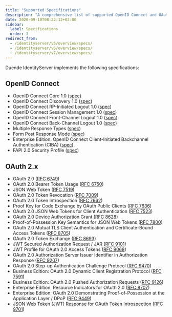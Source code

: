 ```yaml
---
title: "Supported Specifications"
description: "A comprehensive list of supported OpenID Connect and OAuth 2.x specifications implemented in Duende IdentityServer"
date: 2020-09-10T08:22:12+02:00
sidebar:
  label: Specifications
  order: 3
redirect_from:
  - /identityserver/v5/overview/specs/
  - /identityserver/v6/overview/specs/
  - /identityserver/v7/overview/specs/
---
```


Duende IdentityServer implements the following specifications:

## OpenID Connect

* OpenID Connect Core 1.0 ([spec](https://openid.net/specs/openid-connect-core-1_0.html))
* OpenID Connect Discovery 1.0 ([spec](https://openid.net/specs/openid-connect-discovery-1_0.html))
* OpenID Connect RP-Initiated Logout 1.0 ([spec](https://openid.net/specs/openid-connect-rpinitiated-1_0.html))
* OpenID Connect Session Management 1.0 ([spec](https://openid.net/specs/openid-connect-session-1_0.html))
* OpenID Connect Front-Channel Logout 1.0 ([spec](https://openid.net/specs/openid-connect-frontchannel-1_0.html))
* OpenID Connect Back-Channel Logout 1.0 ([spec](https://openid.net/specs/openid-connect-backchannel-1_0.html))
* Multiple Response Types ([spec](https://openid.net/specs/oauth-v2-multiple-response-types-1_0.html))
* Form Post Response Mode ([spec](https://openid.net/specs/oauth-v2-form-post-response-mode-1_0.html))
* Enterprise Edition: OpenID Connect Client-Initiated Backchannel Authentication (CIBA) ([spec](https://openid.net/specs/openid-client-initiated-backchannel-authentication-core-1_0.html)).
* FAPI 2.0 Security Profile ([spec](https://openid.net/specs/fapi-security-profile-2_0-final.html))

## OAuth 2.x

* OAuth 2.0 ([RFC 6749](https://tools.ietf.org/html/rfc6749))
* OAuth 2.0 Bearer Token Usage ([RFC 6750](https://tools.ietf.org/html/rfc6750))
* JSON Web Token ([RFC 7519](https://tools.ietf.org/html/rfc7519))
* OAuth 2.0 Token Revocation ([RFC 7009](https://tools.ietf.org/html/rfc7009))
* OAuth 2.0 Token Introspection ([RFC 7662](https://tools.ietf.org/html/rfc7662))
* Proof Key for Code Exchange by OAuth Public Clients ([RFC 7636](https://tools.ietf.org/html/rfc7636))
* OAuth 2.0 JSON Web Tokens for Client Authentication ([RFC 7523](https://tools.ietf.org/html/rfc7523))
* OAuth 2.0 Device Authorization Grant ([RFC 8628](https://tools.ietf.org/html/rfc8628))
* Proof-of-Possession Key Semantics for JSON Web Tokens ([RFC 7800](https://tools.ietf.org/html/rfc7800))
* OAuth 2.0 Mutual TLS Client Authentication and Certificate-Bound Access
  Tokens ([RFC 8705](https://tools.ietf.org/html/rfc8705))
* OAuth 2.0 Token Exchange ([RFC 8693](https://tools.ietf.org/html/rfc8693))
* JWT Secured Authorization Request / JAR ([RFC 9101](https://datatracker.ietf.org/doc/html/rfc9101))
* JWT Profile for OAuth 2.0 Access Tokens ([RFC 9068](https://datatracker.ietf.org/doc/html/rfc9068))
* OAuth 2.0 Authorization Server Issuer Identifier in Authorization
  Response ([RFC 9207](https://datatracker.ietf.org/doc/html/rfc9207))
* OAuth 2.0 Step-up Authentication Challenge Protocol ([RFC 9470](https://datatracker.ietf.org/doc/html/rfc9470))
* Business Edition: OAuth 2.0 Dynamic Client Registration Protocol ([RFC 7591](https://www.rfc-editor.org/rfc/rfc7591))
* Business Edition: OAuth 2.0 Pushed Authorization Requests ([RFC 9126](https://www.rfc-editor.org/rfc/rfc9126))
* Enterprise Edition: Resource Indicators for OAuth 2.0 ([RFC 8707](https://tools.ietf.org/html/rfc8707))
* Enterprise Edition: OAuth 2.0 Demonstrating Proof-of-Possession at the Application Layer /
  DPoP ([RFC 9449](https://datatracker.ietf.org/doc/html/rfc9449))
* JSON Web Token (JWT) Response for OAuth Token Introspection ([RFC 9701](https://www.rfc-editor.org/rfc/rfc9701.html))

